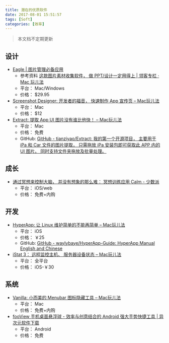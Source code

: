 ```yaml
---
title: 潜在的优质软件
date: 2017-08-01 15:51:57
tags: [Soft]
categories: [效率]
---
```


> 本文档不定期更新

## 设计

- [Eagle | 图片管理必备应用](https://eagle.cool/macOS)
	- 参考资料 [这款图片素材收集软件， 做 PPT/设计一定用得上 | 领客专栏 · Mac 玩儿法](https://mp.weixin.qq.com/s?__biz=MjM5MjAyNDUyMA==&mid=2650498754&idx=2&sn=e37e84b42a998fbe541c9ca53f9fbe29&chksm=bea3546589d4dd739e68d54803f74fae7b84389422578faa335c36386562fca1629cc08aa7c3&mpshare=1)
	- 平台： Mac/Windows
	- 价格： $29.95
- [Screenshot Designer: 开发者的福音， 快速制作 App 宣传页 – Mac玩儿法](https://www.waerfa.com/screenshot-designer-review)
	- 平台： Mac
	- 价格： $12
- [Extract: 提取 App UI 图片没有谁比他快！ – Mac玩儿法](https://www.waerfa.com/extract-review)
	- 平台： Mac
	- 价格： 免费
	- GitHub: [GitHub - tianziyao/Extract: 我的第一个开源项目， 主要用于 iPa 和 Car 文件的图片提取， 只需拖放 iPa 安装包即可获取此 APP 内的 UI 图片。 同时支持文件夹拖放及批量处理。 ](https://github.com/tianziyao/Extract)

## 成长

- [通过冥想来控制大脑， 并没有想象的那么难： 冥想训练应用 Calm - 少数派](https://sspai.com/post/38810)
	- 平台： iOS/web
	- 价格： 免费+内购

## 开发

- [HyperApp: 让 Linux 维护简单的不能再简单 – Mac玩儿法](https://www.waerfa.com/hyperapp)
	- 平台： iOS
	- 价格： ￥25
	- GitHub: [GitHub - waylybaye/HyperApp-Guide: HyperApp Manual English and Chinese](https://github.com/waylybaye/HyperApp-Guide)
- [iStat 3： 远程监控主机、 服务器设备状态 – Mac玩儿法](http://www.waerfa.com/istat-3-review)
	- 平台： 全平台
	- 价格： iOS-￥30

## 系统

- [Vanilla: 小而美的 Menubar 图标隐藏工具 – Mac玩儿法](https://www.waerfa.com/vanilla-review)
	- 平台： Mac
	- 价格： 免费+内购
- [fooView 手机桌面悬浮球 - 效率与创意结合的 Android 强大手势快捷工具 | 异次元软件下载](http://www.iplaysoft.com/fooview.html)
	- 平台： Android
	- 价格： 免费

